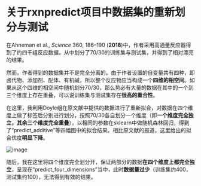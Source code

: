 # 关于rxnpredict项目中数据集的重新划分与测试
在Ahneman et al., *Science* 360, 186–190 (**2018**)中，作者采用高通量反应器得到了约四千组反应数据，从中划分了70/30的训练集与测试集，并得到了相对漂亮的结果。

然而，作者得到的数据集并不是完全分离的。由于作者设置的自变量共有四种，即卤代物、添加剂、配体、有机碱，所以整个反应物应当构成一个**四维的相空间**。如果从这个四维的相空间中随机划分70/30，那么势必有大量的数据在其中的一个到三个维度上存在重叠，可以说训练集与测试集存在**很高的重合性**。

在这里，我利用Doyle组在原文献中提供的数据进行了重新拟合，对数据在四个维度上做了标签后分别进行划分，按照70/30各自划分一个维度（即**一个维度完全独立，其余三个维度完全重叠**），以相同的参数在sklearn中做随机森林回归，得到了“predict_additive”等四幅图中的拟合结果。相比原文献的报道，这里给出的拟合优度**明显下降**。

![image](https://github.com/catalystforyou/Reaction-Prediction/blob/master/Repredict-rxnpredict/predict_additive.jpg)

随后，我在这里将四个维度完全划分开，保证两部分的数据**在四个维度上都完全独立**，呈现在“predict_four_dimensions”当中，此时**数据量过少**（训练集约400，测试集约100），无法得到有效的结果。
